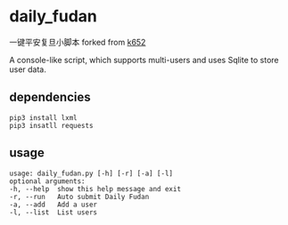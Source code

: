 # daily_fudan
一键平安复旦小脚本 forked from [k652](https://github.com/k652)


A console-like script, which supports multi-users and uses Sqlite to store user data. 
## dependencies
    pip3 install lxml
    pip3 insatll requests

## usage
    usage: daily_fudan.py [-h] [-r] [-a] [-l]
    optional arguments:
    -h, --help  show this help message and exit
    -r, --run   Auto submit Daily Fudan
    -a, --add   Add a user
    -l, --list  List users